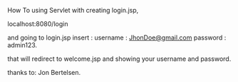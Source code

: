 How To using Servlet with creating login.jsp,

localhost:8080/login 

and going to login.jsp insert :
username : JhonDoe@gmail.com
password : admin123.

that will redirect to welcome.jsp and showing your username and password.

thanks to: Jon Bertelsen.

